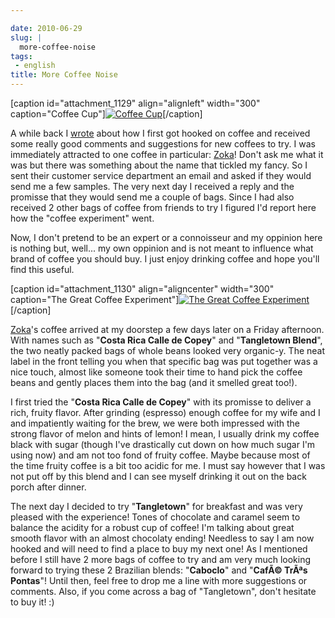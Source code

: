 ```yaml
---

date: 2010-06-29
slug: |
  more-coffee-noise
tags:
 - english
title: More Coffee Noise
---
```


\[caption id="attachment_1129" align="alignleft" width="300"
caption="Coffee Cup"\][![Coffee
Cup](http://www.ogmaciel.com/wp-content/uploads/2010/06/coffeecup-300x237.jpg)](http://www.ogmaciel.com/wp-content/uploads/2010/06/coffeecup.jpg)\[/caption\]

A while back I [wrote](http://www.ogmaciel.com/?p=976) about how I first
got hooked on coffee and received some really good comments and
suggestions for new coffees to try. I was immediately attracted to one
coffee in particular: [Zoka](http://www.zokacoffee.com/)! Don't ask me
what it was but there was something about the name that tickled my
fancy. So I sent their customer service department an email and asked if
they would send me a few samples. The very next day I received a reply
and the promisse that they would send me a couple of bags. Since I had
also received 2 other bags of coffee from friends to try I figured I'd
report here how the "coffee experiment" went.

Now, I don't pretend to be an expert or a connoisseur and my oppinion
here is nothing but, well... my own oppinion and is not meant to
influence what brand of coffee you should buy. I just enjoy drinking
coffee and hope you'll find this useful.

\[caption id="attachment_1130" align="aligncenter" width="300"
caption="The Great Coffee Experiment"\][![The Great Coffee
Experiment](http://www.ogmaciel.com/wp-content/uploads/2010/06/2010-05-17-19.08.27-300x225.jpg)](http://www.ogmaciel.com/wp-content/uploads/2010/06/2010-05-17-19.08.27.jpg)\[/caption\]

[Zoka](http://www.zokacoffee.com/)\'s coffee arrived at my doorstep a
few days later on a Friday afternoon. With names such as "**Costa Rica
Calle de Copey**\" and \"**Tangletown Blend**", the two neatly packed
bags of whole beans looked very organic-y. The neat label in the front
telling you when that specific bag was put together was a nice touch,
almost like someone took their time to hand pick the coffee beans and
gently places them into the bag (and it smelled great too!).

I first tried the "**Costa Rica Calle de Copey**\" with its promisse to
deliver a rich, fruity flavor. After grinding (espresso) enough coffee
for my wife and I and impatiently waiting for the brew, we were both
impressed with the strong flavor of melon and hints of lemon! I mean, I
usually drink my coffee black with sugar (though I've drastically cut
down on how much sugar I'm using now) and am not too fond of fruity
coffee. Maybe because most of the time fruity coffee is a bit too acidic
for me. I must say however that I was not put off by this blend and I
can see myself drinking it out on the back porch after dinner.

The next day I decided to try "**Tangletown**\" for breakfast and was
very pleased with the experience! Tones of chocolate and caramel seem to
balance the acidity for a robust cup of coffee! I'm talking about great
smooth flavor with an almost chocolaty ending! Needless to say I am now
hooked and will need to find a place to buy my next one! As I mentioned
before I still have 2 more bags of coffee to try and am very much
looking forward to trying these 2 Brazilian blends: \"**Caboclo**\" and
\"**CafÃ© TrÃªs Pontas**"! Until then, feel free to drop me a line with
more suggestions or comments. Also, if you come across a bag of
"Tangletown", don't hesitate to buy it! :)

